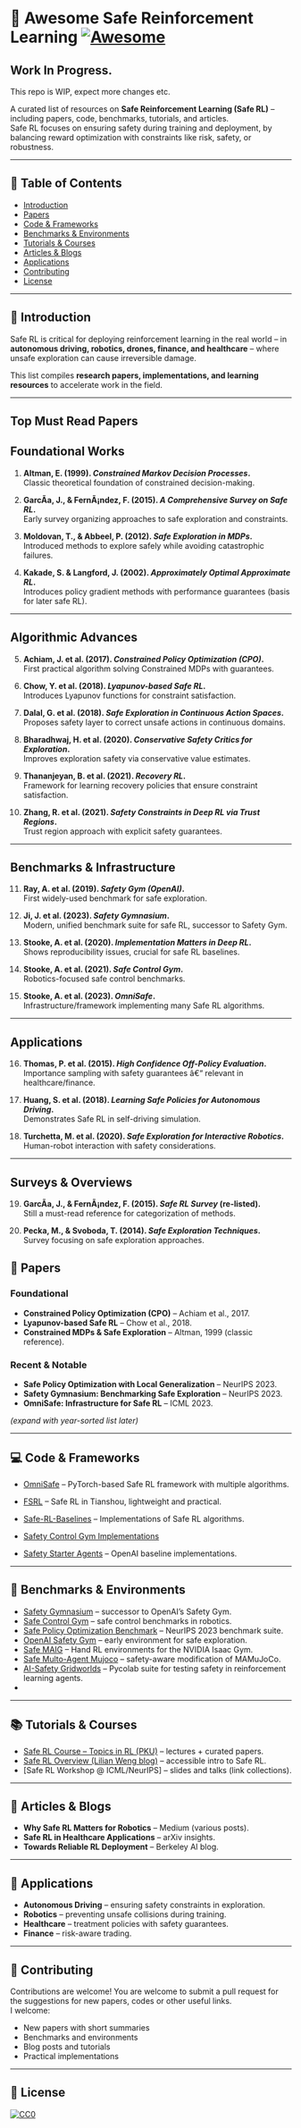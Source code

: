 # 📘 Awesome Safe Reinforcement Learning [![Awesome](https://awesome.re/badge.svg)](https://awesome.re)
## Work In Progress. 
This repo is WIP, expect more changes etc. 

A curated list of resources on **Safe Reinforcement Learning (Safe RL)** – including papers, code, benchmarks, tutorials, and articles.  
Safe RL focuses on ensuring safety during training and deployment, by balancing reward optimization with constraints like risk, safety, or robustness.  

---

## 📑 Table of Contents
- [Introduction](#introduction)  
- [Papers](#papers)  
- [Code & Frameworks](#code--frameworks)  
- [Benchmarks & Environments](#benchmarks--environments)  
- [Tutorials & Courses](#tutorials--courses)  
- [Articles & Blogs](#articles--blogs)  
- [Applications](#applications)  
- [Contributing](#contributing)  
- [License](#license)  

---

## 🔹 Introduction
Safe RL is critical for deploying reinforcement learning in the real world – in **autonomous driving, robotics, drones, finance, and healthcare** – where unsafe exploration can cause irreversible damage.  

This list compiles **research papers, implementations, and learning resources** to accelerate work in the field.  

---
## Top Must Read Papers


## Foundational Works
1. **Altman, E. (1999). *Constrained Markov Decision Processes*.**  
   Classic theoretical foundation of constrained decision-making.  

2. **GarcÃ­a, J., & FernÃ¡ndez, F. (2015). *A Comprehensive Survey on Safe RL*.**  
   Early survey organizing approaches to safe exploration and constraints.  

3. **Moldovan, T., & Abbeel, P. (2012). *Safe Exploration in MDPs*.**  
   Introduced methods to explore safely while avoiding catastrophic failures.  

4. **Kakade, S. & Langford, J. (2002). *Approximately Optimal Approximate RL*.**  
   Introduces policy gradient methods with performance guarantees (basis for later safe RL).  

---

## Algorithmic Advances
5. **Achiam, J. et al. (2017). *Constrained Policy Optimization (CPO)*.**  
   First practical algorithm solving Constrained MDPs with guarantees.  

6. **Chow, Y. et al. (2018). *Lyapunov-based Safe RL*.**  
   Introduces Lyapunov functions for constraint satisfaction.  

7. **Dalal, G. et al. (2018). *Safe Exploration in Continuous Action Spaces*.**  
   Proposes safety layer to correct unsafe actions in continuous domains.  

8. **Bharadhwaj, H. et al. (2020). *Conservative Safety Critics for Exploration*.**  
   Improves exploration safety via conservative value estimates.  

9. **Thananjeyan, B. et al. (2021). *Recovery RL*.**  
   Framework for learning recovery policies that ensure constraint satisfaction.  

10. **Zhang, R. et al. (2021). *Safety Constraints in Deep RL via Trust Regions*.**  
    Trust region approach with explicit safety guarantees.  

---

## Benchmarks & Infrastructure
11. **Ray, A. et al. (2019). *Safety Gym (OpenAI)*.**  
    First widely-used benchmark for safe exploration.  

12. **Ji, J. et al. (2023). *Safety Gymnasium*.**  
    Modern, unified benchmark suite for safe RL, successor to Safety Gym.  

13. **Stooke, A. et al. (2020). *Implementation Matters in Deep RL*.**  
    Shows reproducibility issues, crucial for safe RL baselines.  

14. **Stooke, A. et al. (2021). *Safe Control Gym*.**  
    Robotics-focused safe control benchmarks.  

15. **Stooke, A. et al. (2023). *OmniSafe*.**  
    Infrastructure/framework implementing many Safe RL algorithms.  

---

## Applications
16. **Thomas, P. et al. (2015). *High Confidence Off-Policy Evaluation*.**  
    Importance sampling with safety guarantees â€“ relevant in healthcare/finance.  

17. **Huang, S. et al. (2018). *Learning Safe Policies for Autonomous Driving*.**  
    Demonstrates Safe RL in self-driving simulation.  

18. **Turchetta, M. et al. (2020). *Safe Exploration for Interactive Robotics*.**  
    Human-robot interaction with safety considerations.  

---

## Surveys & Overviews
19. **GarcÃ­a, J., & FernÃ¡ndez, F. (2015). *Safe RL Survey* (re-listed).**  
    Still a must-read reference for categorization of methods.  

20. **Pecka, M., & Svoboda, T. (2014). *Safe Exploration Techniques*.**  
    Survey focusing on safe exploration approaches.   

## 📄 Papers
### Foundational
- **Constrained Policy Optimization (CPO)** – Achiam et al., 2017.  
- **Lyapunov-based Safe RL** – Chow et al., 2018.  
- **Constrained MDPs & Safe Exploration** – Altman, 1999 (classic reference).  

### Recent & Notable
- **Safe Policy Optimization with Local Generalization** – NeurIPS 2023.  
- **Safety Gymnasium: Benchmarking Safe Exploration** – NeurIPS 2023.  
- **OmniSafe: Infrastructure for Safe RL** – ICML 2023.  

*(expand with year-sorted list later)*  

---

## 💻 Code & Frameworks
- [OmniSafe](https://github.com/PKU-Alignment/omnisafe) – PyTorch-based Safe RL framework with multiple algorithms.  
- [FSRL](https://github.com/PKU-Alignment/fsrl) – Safe RL in Tianshou, lightweight and practical.  
- [Safe-RL-Baselines](https://github.com/chauncygu/Safe-Reinforcement-Learning-Baselines) – Implementations of Safe RL algorithms.

- [Safety Control Gym Implementations](https://github.com/utiasDSL/safe-control-gym/tree/main) 
- [Safety Starter Agents](https://github.com/openai/safety-starter-agents) – OpenAI baseline implementations.  

---

## 🧪 Benchmarks & Environments
- [Safety Gymnasium](https://github.com/PKU-Alignment/safety-gymnasium) – successor to OpenAI’s Safety Gym.  
- [Safe Control Gym](https://github.com/utiasDSL/safe-control-gym) – safe control benchmarks in robotics.  
- [Safe Policy Optimization Benchmark](https://github.com/PKU-Alignment/safe-policy-optimization) – NeurIPS 2023 benchmark suite.  
- [OpenAI Safety Gym](https://github.com/openai/safety-gym) – early environment for safe exploration.
- [Safe MAIG](https://github.com/chauncygu/Safe-Multi-Agent-Isaac-Gym) – Hand RL environments for the NVIDIA Isaac Gym.
- [Safe Multo-Agent Mujoco](https://github.com/chauncygu/Safe-Multi-Agent-Mujoco) – safety-aware modification of MAMuJoCo.
- [AI-Safety Gridworlds](https://github.com/google-deepmind/ai-safety-gridworlds) – Pycolab suite for testing safety in reinforcement learning agents.
- 

---

## 📚 Tutorials & Courses
- [Safe RL Course – Topics in RL (PKU)](https://saferl-team.github.io/) – lectures + curated papers.  
- [Safe RL Overview (Lilian Weng blog)](https://lilianweng.github.io/) – accessible intro to Safe RL.  
- [Safe RL Workshop @ ICML/NeurIPS] – slides and talks (link collections).  

---

## 📰 Articles & Blogs
- **Why Safe RL Matters for Robotics** – Medium (various posts).  
- **Safe RL in Healthcare Applications** – arXiv insights.  
- **Towards Reliable RL Deployment** – Berkeley AI blog.  

---

## 🤖 Applications
- **Autonomous Driving** – ensuring safety constraints in exploration.  
- **Robotics** – preventing unsafe collisions during training.  
- **Healthcare** – treatment policies with safety guarantees.  
- **Finance** – risk-aware trading.  

---

## 🤝 Contributing
Contributions are welcome! You are welcome to submit a pull request for the suggestions for new papers, codes or other useful links.  
I welcome:
- New papers with short summaries  
- Benchmarks and environments  
- Blog posts and tutorials  
- Practical implementations  

---

## 📜 License
[![CC0](https://licensebuttons.net/p/zero/1.0/88x31.png)](https://creativecommons.org/publicdomain/zero/1.0/)  
